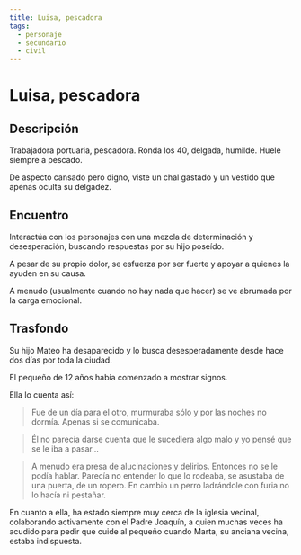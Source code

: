 ```yaml
---
title: Luisa, pescadora
tags:
  - personaje
  - secundario
  - civil
---
```


# Luisa, pescadora

## Descripción

Trabajadora portuaria, pescadora. Ronda los 40, delgada, humilde. Huele siempre a pescado.

De aspecto cansado pero digno, viste un chal gastado y un vestido que apenas oculta su delgadez.

## Encuentro

Interactúa con los personajes con una mezcla de determinación y desesperación, buscando respuestas por su hijo poseído.

A pesar de su propio dolor, se esfuerza por ser fuerte y apoyar a quienes la ayuden en su causa.

A menudo (usualmente cuando no hay nada que hacer) se ve abrumada por la carga emocional.

## Trasfondo

Su hijo Mateo ha desaparecido y lo busca desesperadamente desde hace dos días por toda la ciudad.

El pequeño de 12 años había comenzado a mostrar signos.

Ella lo cuenta así:

> Fue de un día para el otro, murmuraba sólo y por las noches no dormía. Apenas si se comunicaba.

> Él no parecía darse cuenta que le sucediera algo malo y yo pensé que se le iba a pasar...

> A menudo era presa de alucinaciones y delirios. Entonces no se le podía hablar. Parecía no entender lo que lo rodeaba, se asustaba de una puerta, de un ropero. En cambio un perro ladrándole con furia no lo hacía ni pestañar.

En cuanto a ella, ha estado siempre muy cerca de la iglesia vecinal, colaborando activamente con el Padre Joaquín, a quien muchas veces ha acudido para pedir que cuide al pequeño cuando Marta, su anciana vecina, estaba indispuesta. 